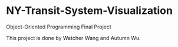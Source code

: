 # NY-Transit-System-Visualization
Object-Oriented Programming Final Project

This project is done by Watcher Wang and Autumn Wu.

